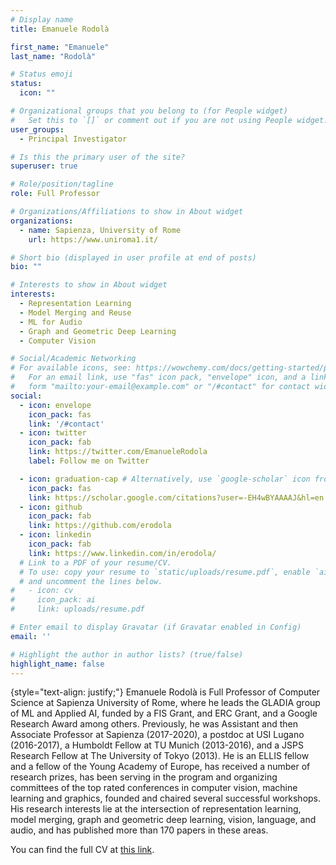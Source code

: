 ```yaml
---
# Display name
title: Emanuele Rodolà

first_name: "Emanuele"
last_name: "Rodolà"

# Status emoji
status:
  icon: ""

# Organizational groups that you belong to (for People widget)
#   Set this to `[]` or comment out if you are not using People widget.
user_groups:
  - Principal Investigator

# Is this the primary user of the site?
superuser: true

# Role/position/tagline
role: Full Professor

# Organizations/Affiliations to show in About widget
organizations:
  - name: Sapienza, University of Rome
    url: https://www.uniroma1.it/

# Short bio (displayed in user profile at end of posts)
bio: ""

# Interests to show in About widget
interests:
  - Representation Learning
  - Model Merging and Reuse
  - ML for Audio
  - Graph and Geometric Deep Learning
  - Computer Vision

# Social/Academic Networking
# For available icons, see: https://wowchemy.com/docs/getting-started/page-builder/#icons
#   For an email link, use "fas" icon pack, "envelope" icon, and a link in the
#   form "mailto:your-email@example.com" or "/#contact" for contact widget.
social:
  - icon: envelope
    icon_pack: fas
    link: '/#contact'
  - icon: twitter
    icon_pack: fab
    link: https://twitter.com/EmanueleRodola
    label: Follow me on Twitter

  - icon: graduation-cap # Alternatively, use `google-scholar` icon from `ai` icon pack
    icon_pack: fas
    link: https://scholar.google.com/citations?user=-EH4wBYAAAAJ&hl=en
  - icon: github
    icon_pack: fab
    link: https://github.com/erodola
  - icon: linkedin
    icon_pack: fab
    link: https://www.linkedin.com/in/erodola/
  # Link to a PDF of your resume/CV.
  # To use: copy your resume to `static/uploads/resume.pdf`, enable `ai` icons in `params.yaml`,
  # and uncomment the lines below.
#   - icon: cv
#     icon_pack: ai
#     link: uploads/resume.pdf

# Enter email to display Gravatar (if Gravatar enabled in Config)
email: ''

# Highlight the author in author lists? (true/false)
highlight_name: false
---
```

{style="text-align: justify;"}
Emanuele Rodolà is Full Professor of Computer Science at Sapienza University of Rome, where he leads the GLADIA group of ML and Applied AI, funded by a FIS Grant, and ERC Grant, and a Google Research Award among others. Previously, he was Assistant and then Associate Professor at Sapienza (2017-2020), a postdoc at USI Lugano (2016-2017), a Humboldt Fellow at TU Munich (2013-2016), and a JSPS Research Fellow at The University of Tokyo (2013). He is an ELLIS fellow and a fellow of the Young Academy of Europe, has received a number of research prizes, has been serving in the program and organizing committees of the top rated conferences in computer vision, machine learning and graphics, founded and chaired several successful workshops. His research interests lie at the intersection of representation learning, model merging, graph and geometric deep learning, vision, language, and audio, and has published more than 170 papers in these areas. 

You can find the full CV at [this link](https://drive.google.com/file/d/1tSqWbWJ9VmK1z692EdsBiYMEq9ZeRsAB/view?usp=sharing).
